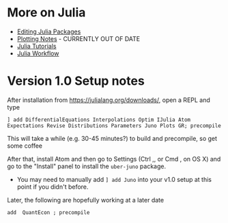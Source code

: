 # More on Julia
- [Editing Julia Packages](editing_julia_packages.md)
- [Plotting Notes](plotting.md) - CURRENTLY OUT OF DATE
- [Julia Tutorials](tutorials.md)
- [Julia Workflow](workflow.md)

# Version 1.0 Setup notes
After installation from https://julialang.org/downloads/, open a REPL and type 
```
] add DifferentialEquations Interpolations Optim IJulia Atom Expectations Revise Distributions Parameters Juno Plots GR; precompile
```
This will take a while (e.g. 30-45 minutes?) to build and precompile, so get some coffee

After that, install Atom and then go to Settings (Ctrl ,, or Cmd , on OS X) and go to the "Install" panel to install the `uber-juno` package.
- You may need to manually add `] add Juno` into your v1.0 setup at this point if you didn't before.

Later, the following are hopefully working at a later date
```
add  QuantEcon ; precompile
```
